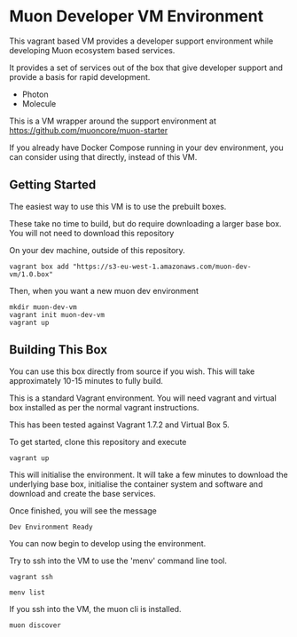 # Muon Developer VM Environment

This vagrant based VM provides a developer support environment while developing Muon ecosystem based services.

It provides a set of services out of the box that give developer support and provide a basis for rapid development.

* Photon
* Molecule

This is a VM wrapper around the support environment at https://github.com/muoncore/muon-starter

If you already have Docker Compose running in your dev environment, you can consider using that directly, instead of this VM.

## Getting Started

The easiest way to use this VM is to use the prebuilt boxes.

These take no time to build, but do require downloading a larger base box. You will not need to download this repository

On your dev machine, outside of this repository.

```
vagrant box add "https://s3-eu-west-1.amazonaws.com/muon-dev-vm/1.0.box"
```

Then, when you want a new muon dev environment

```
mkdir muon-dev-vm
vagrant init muon-dev-vm
vagrant up
```

## Building This Box

You can use this box directly from source if you wish. This will take approximately 10-15 minutes to fully build.

This is a standard Vagrant environment. You will need vagrant and virtual box installed as per the normal vagrant instructions. 

This has been tested against Vagrant 1.7.2 and Virtual Box 5. 

To get started, clone this repository and execute 

```
vagrant up
```

This will initialise the environment. It will take a few minutes to download the underlying base box, initialise the container system and software and download and create the base services.

Once finished, you will see the message

```
Dev Environment Ready
```

You can now begin to develop using the environment.

Try to ssh into the VM to use the 'menv' command line tool.

```vagrant ssh```

```menv list```

If you ssh into the VM, the muon cli is installed.

```muon discover```


